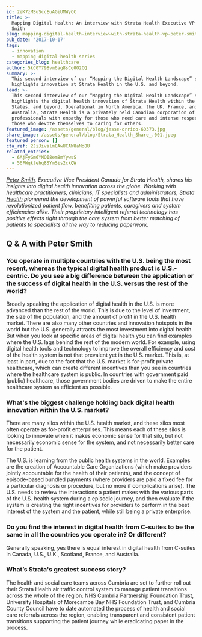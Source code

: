 ```yaml
---
id: 2eK7zMSuSccEuAGiUMWyCC
title: >-
  Mapping Digital Health: An interview with Strata Health Executive VP Peter
  Smith
slug: mapping-digital-health-interview-with-strata-health-vp-peter-smith
pub_date: '2017-10-17'
tags:
  - innovation
  - mapping-digital-health-series
categories_blog: healthcare
author: 5kC0Y798vm6ag8sCq0O2CQ
summary: >-
  This second interview of our “Mapping the Digital Health Landscape” series,
  highlights innovation at Strata Health in the U.S. and beyond. 
lead: >-
  This second interview of our “Mapping the Digital Health Landscape” series,
  highlights the digital health innovation of Strata Health within the United
  States, and beyond. Operational in North America, the UK, France, and
  Australia, Strata Health is a privately held Canadian corporation of
  professionals with empathy for those who need care and intense respect for
  those who devote themselves to caring for others.
featured_image: /assets/general/blog/jesse-orrico-60373.jpg
share_image: /assets/general/blog/Strata_Health_Share_.001.jpeg
featured_person: []
cta_ref: 2JiJivalm8AwUCAW8aMo8U
related_entries:
  - 6AjFyGm6YMOI8em8mYywsS
  - 56FWqktehq8SYmSis2ckQW
---
```

_[Peter Smith](https://stratahealth.com/about-us/executive-team/), Executive Vice President Canada for Strata Health, shares his insights into digital health innovation across the globe. Working with healthcare practitioners, clinicians, IT specialists and administrators, [Strata Health](https://stratahealth.com/) pioneered the development of powerful software tools that have revolutionized patient flow, benefiting patients, caregivers and system efficiencies alike. Their proprietary intelligent referral technology has positive effects right through the care system from better matching of patients to specialists all the way to reducing paperwork._ 

## Q & A with Peter Smith

### You operate in multiple countries with the U.S. being the most recent, whereas the typical digital health product is U.S.-centric. Do you see a big difference between the application or the success of digital health in the U.S. versus the rest of the world?

Broadly speaking the application of digital health in the U.S. is more advanced than the rest of the world. This is due to the level of investment, the size of the population, and the amount of profit in the U.S. health market. There are also many other countries and innovation hotspots in the world but the U.S. generally attracts the most investment into digital health. But when you look at specific areas of digital health you can find examples where the U.S. lags behind the rest of the modern world. For example, using digital health tools and technology to improve the overall efficiency and cost of the health system is not that prevalent yet in the U.S. market. This is, at least in part, due to the fact that the U.S. market is for-profit private healthcare, which can create different incentives than you see in countries where the healthcare system is public. In countries with government paid (public) healthcare, those government bodies are driven to make the entire healthcare system as efficient as possible.

### What's the biggest challenge holding back digital health innovation within the U.S. market?

There are many silos within the U.S. health market, and these silos most often operate as for-profit enterprises. This means each of these silos is looking to innovate when it makes economic sense for that silo, but not necessarily economic sense for the system, and not necessarily better care for the patient.

The U.S. is learning from the public health systems in the world. Examples are the creation of Accountable Care Organizations (which make providers jointly accountable for the health of their patients), and the concept of episode-based bundled payments (where providers are paid a fixed fee for a particular diagnosis or procedure, but no more if complications arise). The U.S. needs to review the interactions a patient makes with the various parts of the U.S. health system during a episodic journey, and then evaluate if the system is creating the right incentives for providers to perform in the best interest of the system and the patient, while still being a private enterprise.

### Do you find the interest in digital health from C-suites to be the same in all the countries you operate in? Or different?

Generally speaking, yes there is equal interest in digital health from C-suites in Canada, U.S., U.K., Scotland, France, and Australia.

### What’s Strata's greatest success story?

The health and social care teams across Cumbria are set to further roll out their Strata Health air traffic control system to manage patient transitions across the whole of the region. NHS Cumbria Partnership Foundation Trust, University Hospitals of Morecambe Bay NHS Foundation Trust, and Cumbria County Council have to date automated the process of health and social care referrals across the region, enabling transparent and consistent patient transitions supporting the patient journey while eradicating paper in the process. 



  
